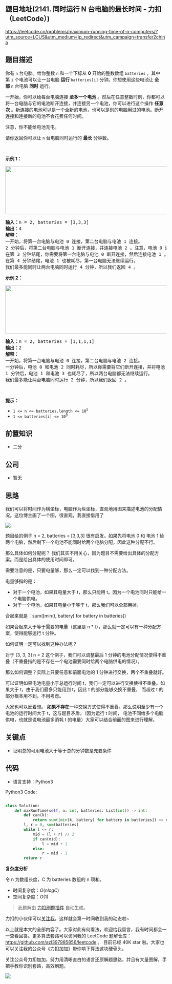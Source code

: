## 题目地址(2141. 同时运行 N 台电脑的最长时间 - 力扣（LeetCode）)

https://leetcode.cn/problems/maximum-running-time-of-n-computers/?utm_source=LCUS&utm_medium=ip_redirect&utm_campaign=transfer2china

## 题目描述

<p>你有&nbsp;<code>n</code>&nbsp;台电脑。给你整数&nbsp;<code>n</code>&nbsp;和一个下标从 <strong>0</strong>&nbsp;开始的整数数组&nbsp;<code>batteries</code>&nbsp;，其中第&nbsp;<code>i</code>&nbsp;个电池可以让一台电脑 <strong>运行&nbsp;</strong><code>batteries[i]</code>&nbsp;分钟。你想使用这些电池让&nbsp;<strong>全部</strong>&nbsp;<code>n</code>&nbsp;台电脑 <b>同时</b>&nbsp;运行。</p>

<p>一开始，你可以给每台电脑连接 <strong>至多一个电池</strong>&nbsp;。然后在任意整数时刻，你都可以将一台电脑与它的电池断开连接，并连接另一个电池，你可以进行这个操作 <strong>任意次</strong>&nbsp;。新连接的电池可以是一个全新的电池，也可以是别的电脑用过的电池。断开连接和连接新的电池不会花费任何时间。</p>

<p>注意，你不能给电池充电。</p>

<p>请你返回你可以让 <code>n</code>&nbsp;台电脑同时运行的 <strong>最长</strong>&nbsp;分钟数。</p>

<p>&nbsp;</p>

<p><strong>示例 1：</strong></p>

<p><img alt="" src="https://assets.leetcode.com/uploads/2022/01/06/example1-fit.png" style="width: 762px; height: 150px;"></p>

<pre><b>输入：</b>n = 2, batteries = [3,3,3]
<b>输出：</b>4
<b>解释：</b>
一开始，将第一台电脑与电池 0 连接，第二台电脑与电池 1 连接。
2 分钟后，将第二台电脑与电池 1 断开连接，并连接电池 2 。注意，电池 0 还可以供电 1 分钟。
在第 3 分钟结尾，你需要将第一台电脑与电池 0 断开连接，然后连接电池 1 。
在第 4 分钟结尾，电池 1 也被耗尽，第一台电脑无法继续运行。
我们最多能同时让两台电脑同时运行 4 分钟，所以我们返回 4 。
</pre>

<p><strong>示例 2：</strong></p>

<p><img alt="" src="https://assets.leetcode.com/uploads/2022/01/06/example2.png" style="width: 629px; height: 150px;"></p>

<pre><b>输入：</b>n = 2, batteries = [1,1,1,1]
<b>输出：</b>2
<b>解释：</b>
一开始，将第一台电脑与电池 0 连接，第二台电脑与电池 2 连接。
一分钟后，电池 0 和电池 2 同时耗尽，所以你需要将它们断开连接，并将电池 1 和第一台电脑连接，电池 3 和第二台电脑连接。
1 分钟后，电池 1 和电池 3 也耗尽了，所以两台电脑都无法继续运行。
我们最多能让两台电脑同时运行 2 分钟，所以我们返回 2 。
</pre>

<p>&nbsp;</p>

<p><strong>提示：</strong></p>

<ul>
	<li><code>1 &lt;= n &lt;= batteries.length &lt;= 10<sup>5</sup></code></li>
	<li><code>1 &lt;= batteries[i] &lt;= 10<sup>9</sup></code></li>
</ul>

## 前置知识

- 二分

## 公司

- 暂无

## 思路

我们可以将时间作为横坐标，电脑作为纵坐标，直观地用图来描述电池的分配情况。这位博主画了一个图，很直观，我直接借用了

![](https://p.ipic.vip/oup1k5.png)

题目给的例子 n = 2, batteries = [3,3,3] 很有启发。如果先将电池 0 和 电池 1 给两个电脑，然后剩下一个电池不能同时给两个电脑分配，因此这种分配不行。

那么具体如何分配呢？ 我们其实不用关心，因为题目不需要给出具体的分配方案。而是给出具体的使用时间即可。

需要注意的是，只要电量够，那么一定可以找到一种分配方法。

电量够指的是：

- 对于一个电池，如果其电量大于 t，那么只能用 t。因为一个电池同时只能给一个电脑供电。
- 对于一个电池，如果其电量小于等于 t，那么我们可以全部用掉。

合起来就是：sum([min(t, battery) for battery in batteries])

如果合起来大于等于需要的电量（这里是 n \* t），那么就一定可以有一种分配方案，使得能够运行 t 分钟。

如何证明一定可以找到这种办法呢？

对于 [3, 3, 3] n = 2 这个例子，我们可以调整最后 1 分钟的电池分配情况使得不重叠（不重叠指的是不存在一个电池需要同时给两个电脑供电的情况）。

那么如何调整？实际上只要任意和前面电池的 1 分钟进行交换，两个不重叠就好。

可以证明如果电池电量小于总运行时间 t，我们一定可以进行交换使得不重叠。如果大于 t，由于我们最多只能用到 t，因此 t 的部分能够交换不重叠， 而超过 t 的部分根本用不到，不用考虑。

大家也可以反着想。 **如果不存在**一种交换方式使得不重叠。那么说明至少有一个电池的运行时间大于 t，这与题目矛盾。（因为运行 t 时间， 电池不同给多个电脑供电，也就是说电池最多消耗 t 的电量）大家可以结合前面的图来进行理解。

## 关键点

- 证明总的可用电池大于等于总的分钟数是充要条件

## 代码

- 语言支持：Python3

Python3 Code:

```python

class Solution:
    def maxRunTime(self, n: int, batteries: List[int]) -> int:
        def can(k):
            return sum([min(k, battery) for battery in batteries]) >= n * k
        l, r = 0, sum(batteries)
        while l <= r:
            mid = (l + r) // 2
            if can(mid):
                l = mid + 1
            else:
                r = mid - 1
        return r

```

**复杂度分析**

令 n 为数组长度，C 为 batteries 数组的 n 项和。

- 时间复杂度：$O(nlogC)$
- 空间复杂度：$O(1)$

> 此题解由 [力扣刷题插件](https://leetcode-pp.github.io/leetcode-cheat/?tab=solution-template) 自动生成。

力扣的小伙伴可以[关注我](https://leetcode-cn.com/u/fe-lucifer/)，这样就会第一时间收到我的动态啦~

以上就是本文的全部内容了。大家对此有何看法，欢迎给我留言，我有时间都会一一查看回答。更多算法套路可以访问我的 LeetCode 题解仓库：https://github.com/azl397985856/leetcode 。 目前已经 40K star 啦。大家也可以关注我的公众号《力扣加加》带你啃下算法这块硬骨头。

关注公众号力扣加加，努力用清晰直白的语言还原解题思路，并且有大量图解，手把手教你识别套路，高效刷题。

![](https://p.ipic.vip/h9nm77.jpg)
